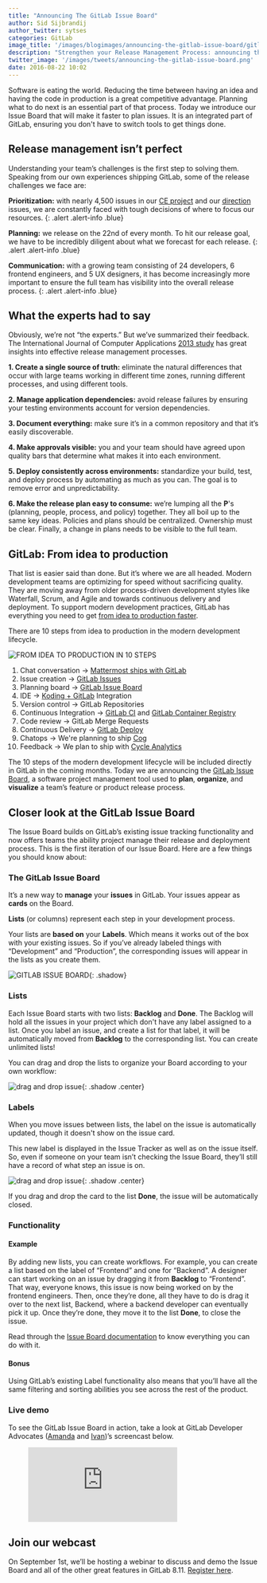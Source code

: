 ```yaml
---
title: "Announcing The GitLab Issue Board"
author: Sid Sijbrandij
author_twitter: sytses
categories: GitLab
image_title: '/images/blogimages/announcing-the-gitlab-issue-board/gitlab-issue-board-cover.png'
description: "Strengthen your Release Management Process: announcing the GitLab Issue Board!"
twitter_image: '/images/tweets/announcing-the-gitlab-issue-board.png'
date: 2016-08-22 10:02
---
```


Software is eating the world. Reducing the time between having an idea and having the code in production
is a great competitive advantage. Planning what to do next is an essential part of that process. Today we
introduce our Issue Board that will make it faster to plan issues. It is an integrated part of GitLab, ensuring
you don't have to switch tools to get things done.

<!-- more -->

## Release management isn’t perfect

Understanding your team’s challenges is the first step to solving them.
Speaking from our own experiences shipping GitLab, some of the release
challenges we face are:

**Prioritization:** with nearly 4,500 issues in our [CE project][ce] and
our [direction] issues, we are constantly faced with tough decisions of
where to focus our resources.
{: .alert .alert-info .blue}

**Planning:** we release on the 22nd of every month. To hit our release goal,
we have to be incredibly diligent about what we forecast for each release.
{: .alert .alert-info .blue}

**Communication:** with a growing team consisting of 24 developers, 6 frontend
engineers, and 5 UX designers, it has become increasingly more important to
ensure the full team has visibility into the overall release process.
{: .alert .alert-info .blue}

## What the experts had to say

Obviously, we’re not “the experts.” But we’ve summarized their feedback.
The International Journal of Computer Applications [2013 study][2013] has
great insights into effective release management processes.

<i class="fa fa-globe fa-fw font-awesome purple" aria-hidden="true"></i> **1. Create
a single source of truth:** eliminate the natural differences that
occur with large teams working in different time zones, running different
processes, and using different tools.

<i class="fa fa-arrows-alt fa-fw font-awesome orange" aria-hidden="true"></i> **2. Manage
application dependencies:** avoid release failures by ensuring your
testing environments account for version dependencies.

<i class="fa fa-pencil-square-o fa-fw font-awesome purple" aria-hidden="true"></i> **3. Document
everything:** make sure it’s in a common repository and that it’s
easily discoverable.

<i class="fa fa-eye fa-fw font-awesome orange" aria-hidden="true"></i> **4. Make
approvals visible:** you and your team should have agreed upon quality
bars that determine what makes it into each environment.

<i class="fa fa-terminal fa-fw font-awesome purple" aria-hidden="true"></i> **5. Deploy
consistently across environments:** standardize your build, test,
and deploy process by automating as much as you can. The goal is to
remove error and unpredictability.

<i class="fa fa-crosshairs fa-fw font-awesome orange" aria-hidden="true"></i> **6. Make
the release plan easy to consume:** we’re lumping all the
**P**'s (planning, people, process, and policy) together. They all boil up to
the same key ideas. Policies and plans should be centralized. Ownership must
be clear. Finally, a change in plans needs to be visible to the full team.

## GitLab: From idea to production

That list is easier said than done. But it’s where we are all headed.
Modern development teams are optimizing for speed without sacrificing quality.
They are moving away from older process-driven development styles like Waterfall,
Scrum, and Agile and towards continuous delivery and deployment. To
support modern development practices, GitLab has everything you need to get
[from idea to production faster][cd].

There are 10 steps from idea to production in the modern development lifecycle.

![FROM IDEA TO PRODUCTION IN 10 STEPS](/images/blogimages/announcing-the-gitlab-issue-board/10-step-dev-lifecycle-plan.png)

1. Chat conversation &#8594; [Mattermost ships with GitLab][mattermost]
1. Issue creation &#8594; [GitLab Issues][issue]
1. Planning board &#8594; [GitLab Issue Board]
1. IDE &#8594; [Koding + GitLab][koding] Integration
1. Version control &#8594; GitLab Repositories
1. Continuous Integration &#8594; [GitLab CI][ci] and [GitLab Container Registry][container]
1. Code review &#8594; GitLab Merge Requests
1. Continuous Delivery &#8594; [GitLab Deploy][cd]
1. Chatops &#8594; We're planning to ship [Cog]
1. Feedback &#8594; We plan to ship with [Cycle Analytics][cycle]

The 10 steps of the modern development lifecycle will be included directly in
GitLab in the coming months. Today we are announcing the [GitLab Issue Board],
a software project management tool used to **plan**, **organize**, and **visualize** a team’s
feature or product release process.

## Closer look at the GitLab Issue Board

The Issue Board builds on GitLab’s existing issue tracking functionality and now
offers teams the ability project manage their release and deployment process. This
is the first iteration of our Issue Board. Here are a few things you should know about:

### The GitLab Issue Board

<i class="fa fa-check-circle-o fa-fw font-awesome green" aria-hidden="true"></i> It’s
a new way to **manage** your **issues** in GitLab. Your issues appear as **cards** on the Board.

<i class="fa fa-check-circle-o fa-fw font-awesome green" aria-hidden="true"></i> **Lists**
(or columns) represent each step in your development process.

<i class="fa fa-check-circle-o fa-fw font-awesome green" aria-hidden="true"></i> Your
lists are **based on** your **Labels**. Which means it works out of the box with your existing issues.
So if you’ve already labeled things with “Development” and “Production”, the corresponding issues will
appear in the lists as you create them.

![GITLAB ISSUE BOARD](/images/blogimages/announcing-the-gitlab-issue-board/gitlab-issue-board.png){: .shadow}

### Lists

<i class="fa fa-check-circle-o fa-fw font-awesome green" aria-hidden="true"></i> Each
Issue Board starts with two lists: **Backlog** and **Done**. The Backlog will hold all the issues in
your project which don't have any label assigned to a list. Once you label an issue, and create a list for that
label, it will be automatically moved from **Backlog** to the corresponding list. You can create unlimited lists!

<i class="fa fa-check-circle-o fa-fw font-awesome green" aria-hidden="true"></i> You
can drag and drop the lists to organize your Board according to your own workflow:

![drag and drop issue](/images/blogimages/announcing-the-gitlab-issue-board/gif-drag-and-drop-list.gif){: .shadow .center}

### Labels

<i class="fa fa-check-circle-o fa-fw font-awesome green" aria-hidden="true"></i> When
you move issues between lists, the label on the issue is automatically updated, though it doesn't show on the issue card.

<i class="fa fa-check-circle-o fa-fw font-awesome green" aria-hidden="true"></i> This
new label is displayed in the Issue Tracker as well as on the issue itself. So, even if someone on
your team isn’t checking the Issue Board, they’ll still have a record of what step an issue is on.

![drag and drop issue](/images/blogimages/announcing-the-gitlab-issue-board/gif-drag-and-drop.gif){: .shadow .center}

<i class="fa fa-check-circle-o fa-fw font-awesome green" aria-hidden="true"></i> If
you drag and drop the card to the list **Done**, the issue will be automatically closed.

### Functionality

#### Example

<i class="fa fa-check-circle-o fa-fw font-awesome green" aria-hidden="true"></i> By
adding new lists, you can create workflows. For example, you can create a list
based on the label of “Frontend” and one for “Backend”. A designer can start working on
an issue by dragging it from **Backlog** to “Frontend”. That way, everyone knows,
this issue is now being worked on by the frontend engineers.
Then, once they’re done, all they have to do is drag it over to the next list, Backend,
where a backend developer can eventually pick it up. Once they’re done, they move it to
the list **Done**, to close the issue.

Read through the [Issue Board documentation][doc] to know everything you can do with it.

#### Bonus

<i class="fa fa-check-circle-o fa-fw font-awesome green" aria-hidden="true"></i> Using
GitLab’s existing Label functionality also means that you’ll have all the same
filtering and sorting abilities you see across the rest of the product.

### Live demo

To see the GitLab Issue Board in action, take a look at GitLab Developer Advocates
([Amanda] and [Ivan])’s screencast below.

<figure class="video_container">
  <iframe src="https://www.youtube.com/embed/UWsJ8tkHAa8" frameborder="0" allowfullscreen="true"> </iframe>
</figure>

## Join our webcast

On September 1st, we’ll be hosting a webinar to discuss and demo the Issue Board and all of the other
great features in GitLab 8.11. [Register here][webcast].

<!-- identifiers -->

[2013]: http://citeseerx.ist.psu.edu/viewdoc/download?doi=10.1.1.403.1791&rep=rep1&type=pdf
[about-gitlab-com]: htpps://about.gitlab.com/
[cd]: https://about.gitlab.com/2016/08/05/continuous-integration-delivery-and-deployment-with-gitlab/
[ce]: https://gitlab.com/gitlab-org/gitlab-ce/issues
[ci]: https://about.gitlab.com/gitlab-ci/
[cog]: https://gitlab.com/gitlab-org/omnibus-gitlab/issues/1412
[container]: https://about.gitlab.com/2016/05/23/gitlab-container-registry/
[cycle]: https://gitlab.com/gitlab-org/gitlab-ce/issues/20975
[direction]: https://about.gitlab.com/direction/
[doc]: http://docs.gitlab.com/ce/user/project/issue_board.html
[GitLab Issue Board]: /solutions/issueboard/
[issue]: https://about.gitlab.com/2016/03/03/start-with-an-issue/
[koding]: https://about.gitlab.com/2016/07/26/koding-and-gitlab-integrated/
[mattermost]: https://about.gitlab.com/2015/08/18/gitlab-loves-mattermost/
[webcast]: https://Page.gitlab.com/IssueBoardWebcast_LandingPage.html
[Amanda]: https://twitter.com/AmbassadorAwsum
[Ivan]: https://twitter.com/inemation

<style>
  .blue {
    color: rgb(49,112,143) !important;
  }
  .center {
    display: block;
    margin-right: auto;
    margin-left: auto;
  }
  .font-awesome {
    font-size:.85em;
  }
  .purple {
    color:rgb(107,79,187);
  }
  .orange {
    color:rgb(252,109,38);
  }
  .green {
    color: rgb(60,118,61);
  }
</style>
